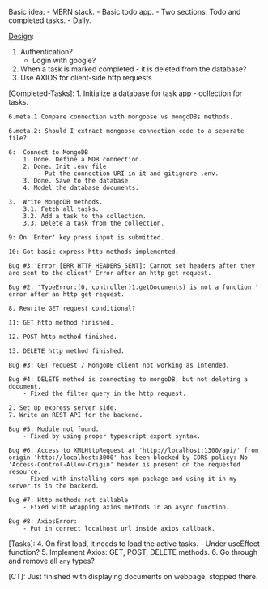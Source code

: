 Basic idea:
    - MERN stack.
    - Basic todo app.
        - Two sections: Todo and completed tasks.
        - Daily.

[Design][Bugs]:
1. Authentication?
    - Login with google?
2. When a task is marked completed - it is deleted from the database?
3. Use AXIOS for client-side http requests

[Completed-Tasks]:
    1. Initialize a database for task app - collection for tasks.

    6.meta.1 Compare connection with mongoose vs mongoDBs methods.

    6.meta.2: Should I extract mongoose connection code to a seperate file?

    6:  Connect to MongoDB
        1. Done. Define a MDB connection.
        2. Done. Init .env file
            - Put the connection URI in it and gitignore .env.
        3. Done. Save to the database.
        4. Model the database documents.

    3.  Write MongoDB methods.
        3.1. Fetch all tasks.
        3.2. Add a task to the collection.
        3.3. Delete a task from the collection.

    9: On 'Enter' key press input is submitted.

    10: Got basic express http methods implemented.

    Bug #3:'Error [ERR_HTTP_HEADERS_SENT]: Cannot set headers after they are sent to the client' Error after an http get request.

    Bug #2: 'TypeError:(0, controller)1.getDocuments) is not a function.' error after an http get request.

    8. Rewrite GET request conditional?

    11: GET http method finished.

    12. POST http method finished.

    13. DELETE http method finished.

    Bug #3: GET request / MongoDB client not working as intended.

    Bug #4: DELETE method is connecting to mongoDB, but not deleting a document.
        - Fixed the filter query in the http request.

    2. Set up express server side.
    7. Write an REST API for the backend.

    Bug #5: Module not found.
        - Fixed by using proper typescript export syntax.

    Bug #6: Access to XMLHttpRequest at 'http://localhost:1300/api/' from origin 'http://localhost:3000' has been blocked by CORS policy: No 'Access-Control-Allow-Origin' header is present on the requested resource.
        - Fixed with installing cors npm package and using it in my server.ts in the backend.

    Bug #7: Http methods not callable
        - Fixed with wrapping axios methods in an async function.

    Bug #8: AxiosError:
        - Put in correct localhost url inside axios callback. 



[bugs]: #9








[Tasks]:
    4. On first load, it needs to load the active tasks.
        - Under useEffect function?
    5. Implement Axios: GET, POST, DELETE methods.
    6. Go through and remove all `any` types?





[CT]: Just finished with displaying documents on webpage, stopped there.









